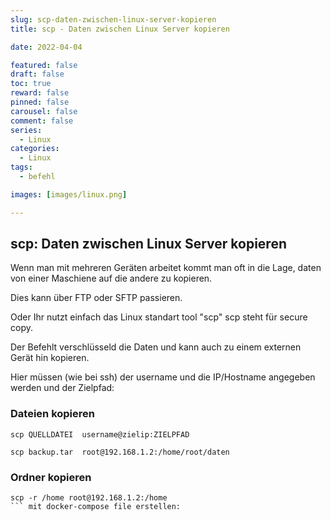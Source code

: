 ```yaml
---
slug: scp-daten-zwischen-linux-server-kopieren
title: scp - Daten zwischen Linux Server kopieren

date: 2022-04-04

featured: false
draft: false
toc: true
reward: false
pinned: false
carousel: false
comment: false
series:
  - Linux
categories:
  - Linux
tags:
  - befehl

images: [images/linux.png]

---
```


## scp: Daten zwischen Linux Server kopieren

Wenn man mit mehreren Geräten arbeitet kommt man oft in die Lage, daten von einer Maschiene auf die andere zu kopieren.

Dies kann über FTP oder SFTP passieren.

Oder Ihr nutzt einfach das Linux standart tool "scp"
scp steht für secure copy.

Der Befehlt verschlüsseld die Daten und kann auch zu einem externen Gerät hin kopieren.


Hier müssen (wie bei ssh) der username und die IP/Hostname angegeben werden und der Zielpfad:

### Dateien kopieren
``` shell
scp QUELLDATEI  username@zielip:ZIELPFAD

scp backup.tar  root@192.168.1.2:/home/root/daten
```
### Ordner kopieren

```shell
scp -r /home root@192.168.1.2:/home
``` mit docker-compose file erstellen: